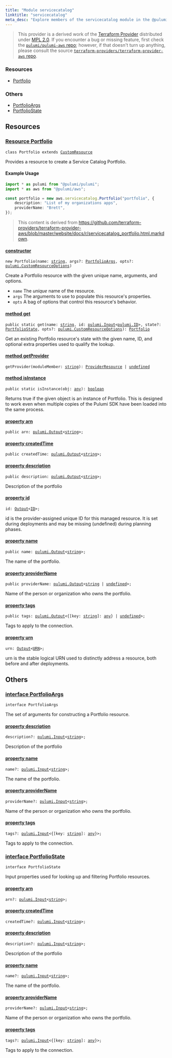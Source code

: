 ```yaml
---
title: "Module servicecatalog"
linktitle: "servicecatalog"
meta_desc: "Explore members of the servicecatalog module in the @pulumi/aws package."
---
```


<!-- WARNING: this page was generated by a tool. Do not edit it by hand. -->
<!-- To change it, please see https://github.com/pulumi/docs/tree/master/tools/tscdocgen. -->


> This provider is a derived work of the [Terraform Provider](https://github.com/terraform-providers/terraform-provider-aws)
> distributed under [MPL 2.0](https://www.mozilla.org/en-US/MPL/2.0/). If you encounter a bug or missing feature,
> first check the [`pulumi/pulumi-aws` repo](https://github.com/pulumi/pulumi-aws/issues); however, if that doesn't turn up anything,
> please consult the source [`terraform-providers/terraform-provider-aws` repo](https://github.com/terraform-providers/terraform-provider-aws/issues).





<h3>Resources</h3>
<ul class="api">
    <li><a href="#Portfolio"><span class="symbol resource"></span>Portfolio</a></li>
</ul>


<h3>Others</h3>
<ul class="api">
    <li><a href="#PortfolioArgs"><span class="symbol api"></span>PortfolioArgs</a></li>
    <li><a href="#PortfolioState"><span class="symbol api"></span>PortfolioState</a></li>
</ul>


<h2 id="resources">Resources</h2>
<h3 class="pdoc-module-header" id="Portfolio" data-link-title="Portfolio">
    <a href="https://github.com/pulumi/pulumi-aws/blob/7e649d425d2e2830c2f868b880d647bf6568f087/sdk/nodejs/servicecatalog/portfolio.ts#L24">
        Resource <strong>Portfolio</strong>
    </a>
</h3>

<pre class="highlight"><code><span class='kr'>class</span> <span class='nx'>Portfolio</span> <span class='kr'>extends</span> <a href='/docs/reference/pkg/nodejs/pulumi/pulumi/#CustomResource'>CustomResource</a></code></pre>

Provides a resource to create a Service Catalog Portfolio.

#### Example Usage

```typescript
import * as pulumi from "@pulumi/pulumi";
import * as aws from "@pulumi/aws";

const portfolio = new aws.servicecatalog.Portfolio("portfolio", {
    description: "List of my organizations apps",
    providerName: "Brett",
});
```

> This content is derived from https://github.com/terraform-providers/terraform-provider-aws/blob/master/website/docs/r/servicecatalog_portfolio.html.markdown.

<h4 class="pdoc-member-header" id="Portfolio-constructor">
<a class="pdoc-child-name" href="https://github.com/pulumi/pulumi-aws/blob/7e649d425d2e2830c2f868b880d647bf6568f087/sdk/nodejs/servicecatalog/portfolio.ts#L68"> <b>constructor</b></a>
</h4>


<pre class="highlight"><code><span class='kd'></span><span class='kd'>new</span> Portfolio(name: <span class='kd'><a href='https://developer.mozilla.org/en-US/docs/Web/JavaScript/Reference/Global_Objects/String'>string</a></span>, args?: <a href='#PortfolioArgs'>PortfolioArgs</a>, opts?: <a href='/docs/reference/pkg/nodejs/pulumi/pulumi/#CustomResourceOptions'>pulumi.CustomResourceOptions</a>)</code></pre>


Create a Portfolio resource with the given unique name, arguments, and options.

* `name` The _unique_ name of the resource.
* `args` The arguments to use to populate this resource&#39;s properties.
* `opts` A bag of options that control this resource&#39;s behavior.

<h4 class="pdoc-member-header" id="Portfolio-get">
<a class="pdoc-child-name" href="https://github.com/pulumi/pulumi-aws/blob/7e649d425d2e2830c2f868b880d647bf6568f087/sdk/nodejs/servicecatalog/portfolio.ts#L33">method <b>get</b></a>
</h4>


<pre class="highlight"><code><span class='kd'>public static </span>get(name: <span class='kd'><a href='https://developer.mozilla.org/en-US/docs/Web/JavaScript/Reference/Global_Objects/String'>string</a></span>, id: <a href='/docs/reference/pkg/nodejs/pulumi/pulumi/#Input'>pulumi.Input</a>&lt;<a href='/docs/reference/pkg/nodejs/pulumi/pulumi/#ID'>pulumi.ID</a>&gt;, state?: <a href='#PortfolioState'>PortfolioState</a>, opts?: <a href='/docs/reference/pkg/nodejs/pulumi/pulumi/#CustomResourceOptions'>pulumi.CustomResourceOptions</a>): <a href='#Portfolio'>Portfolio</a></code></pre>


Get an existing Portfolio resource's state with the given name, ID, and optional extra
properties used to qualify the lookup.

<h4 class="pdoc-member-header" id="Portfolio-getProvider">
<a class="pdoc-child-name" href="https://github.com/pulumi/pulumi-aws/blob/7e649d425d2e2830c2f868b880d647bf6568f087/sdk/nodejs/servicecatalog/portfolio.ts#L24">method <b>getProvider</b></a>
</h4>


<pre class="highlight"><code><span class='kd'></span>getProvider(moduleMember: <span class='kd'><a href='https://developer.mozilla.org/en-US/docs/Web/JavaScript/Reference/Global_Objects/String'>string</a></span>): <a href='/docs/reference/pkg/nodejs/pulumi/pulumi/#ProviderResource'>ProviderResource</a> | <span class='kd'><a href='https://developer.mozilla.org/en-US/docs/Web/JavaScript/Reference/Global_Objects/undefined'>undefined</a></span></code></pre>

<h4 class="pdoc-member-header" id="Portfolio-isInstance">
<a class="pdoc-child-name" href="https://github.com/pulumi/pulumi-aws/blob/7e649d425d2e2830c2f868b880d647bf6568f087/sdk/nodejs/servicecatalog/portfolio.ts#L44">method <b>isInstance</b></a>
</h4>


<pre class="highlight"><code><span class='kd'>public static </span>isInstance(obj: <span class='kd'><a href='https://www.typescriptlang.org/docs/handbook/basic-types.html#any'>any</a></span>): <span class='kd'><a href='https://developer.mozilla.org/en-US/docs/Web/JavaScript/Reference/Global_Objects/Boolean'>boolean</a></span></code></pre>


Returns true if the given object is an instance of Portfolio.  This is designed to work even
when multiple copies of the Pulumi SDK have been loaded into the same process.

<h4 class="pdoc-member-header" id="Portfolio-arn">
<a class="pdoc-child-name" href="https://github.com/pulumi/pulumi-aws/blob/7e649d425d2e2830c2f868b880d647bf6568f087/sdk/nodejs/servicecatalog/portfolio.ts#L51">property <b>arn</b></a>
</h4>

<pre class="highlight"><code><span class='kd'>public </span>arn: <a href='/docs/reference/pkg/nodejs/pulumi/pulumi/#Output'>pulumi.Output</a>&lt;<span class='kd'><a href='https://developer.mozilla.org/en-US/docs/Web/JavaScript/Reference/Global_Objects/String'>string</a></span>&gt;;</code></pre>
<h4 class="pdoc-member-header" id="Portfolio-createdTime">
<a class="pdoc-child-name" href="https://github.com/pulumi/pulumi-aws/blob/7e649d425d2e2830c2f868b880d647bf6568f087/sdk/nodejs/servicecatalog/portfolio.ts#L52">property <b>createdTime</b></a>
</h4>

<pre class="highlight"><code><span class='kd'>public </span>createdTime: <a href='/docs/reference/pkg/nodejs/pulumi/pulumi/#Output'>pulumi.Output</a>&lt;<span class='kd'><a href='https://developer.mozilla.org/en-US/docs/Web/JavaScript/Reference/Global_Objects/String'>string</a></span>&gt;;</code></pre>
<h4 class="pdoc-member-header" id="Portfolio-description">
<a class="pdoc-child-name" href="https://github.com/pulumi/pulumi-aws/blob/7e649d425d2e2830c2f868b880d647bf6568f087/sdk/nodejs/servicecatalog/portfolio.ts#L56">property <b>description</b></a>
</h4>

<pre class="highlight"><code><span class='kd'>public </span>description: <a href='/docs/reference/pkg/nodejs/pulumi/pulumi/#Output'>pulumi.Output</a>&lt;<span class='kd'><a href='https://developer.mozilla.org/en-US/docs/Web/JavaScript/Reference/Global_Objects/String'>string</a></span>&gt;;</code></pre>

Description of the portfolio

<h4 class="pdoc-member-header" id="Portfolio-id">
<a class="pdoc-child-name" href="https://github.com/pulumi/pulumi-aws/blob/7e649d425d2e2830c2f868b880d647bf6568f087/sdk/nodejs/servicecatalog/portfolio.ts#L24">property <b>id</b></a>
</h4>

<pre class="highlight"><code><span class='kd'></span>id: <a href='/docs/reference/pkg/nodejs/pulumi/pulumi/#Output'>Output</a>&lt;<a href='/docs/reference/pkg/nodejs/pulumi/pulumi/#ID'>ID</a>&gt;;</code></pre>

id is the provider-assigned unique ID for this managed resource.  It is set during
deployments and may be missing (undefined) during planning phases.

<h4 class="pdoc-member-header" id="Portfolio-name">
<a class="pdoc-child-name" href="https://github.com/pulumi/pulumi-aws/blob/7e649d425d2e2830c2f868b880d647bf6568f087/sdk/nodejs/servicecatalog/portfolio.ts#L60">property <b>name</b></a>
</h4>

<pre class="highlight"><code><span class='kd'>public </span>name: <a href='/docs/reference/pkg/nodejs/pulumi/pulumi/#Output'>pulumi.Output</a>&lt;<span class='kd'><a href='https://developer.mozilla.org/en-US/docs/Web/JavaScript/Reference/Global_Objects/String'>string</a></span>&gt;;</code></pre>

The name of the portfolio.

<h4 class="pdoc-member-header" id="Portfolio-providerName">
<a class="pdoc-child-name" href="https://github.com/pulumi/pulumi-aws/blob/7e649d425d2e2830c2f868b880d647bf6568f087/sdk/nodejs/servicecatalog/portfolio.ts#L64">property <b>providerName</b></a>
</h4>

<pre class="highlight"><code><span class='kd'>public </span>providerName: <a href='/docs/reference/pkg/nodejs/pulumi/pulumi/#Output'>pulumi.Output</a>&lt;<span class='kd'><a href='https://developer.mozilla.org/en-US/docs/Web/JavaScript/Reference/Global_Objects/String'>string</a></span> | <span class='kd'><a href='https://developer.mozilla.org/en-US/docs/Web/JavaScript/Reference/Global_Objects/undefined'>undefined</a></span>&gt;;</code></pre>

Name of the person or organization who owns the portfolio.

<h4 class="pdoc-member-header" id="Portfolio-tags">
<a class="pdoc-child-name" href="https://github.com/pulumi/pulumi-aws/blob/7e649d425d2e2830c2f868b880d647bf6568f087/sdk/nodejs/servicecatalog/portfolio.ts#L68">property <b>tags</b></a>
</h4>

<pre class="highlight"><code><span class='kd'>public </span>tags: <a href='/docs/reference/pkg/nodejs/pulumi/pulumi/#Output'>pulumi.Output</a>&lt;{[key: <span class='kd'><a href='https://developer.mozilla.org/en-US/docs/Web/JavaScript/Reference/Global_Objects/String'>string</a></span>]: <span class='kd'><a href='https://www.typescriptlang.org/docs/handbook/basic-types.html#any'>any</a></span>} | <span class='kd'><a href='https://developer.mozilla.org/en-US/docs/Web/JavaScript/Reference/Global_Objects/undefined'>undefined</a></span>&gt;;</code></pre>

Tags to apply to the connection.

<h4 class="pdoc-member-header" id="Portfolio-urn">
<a class="pdoc-child-name" href="https://github.com/pulumi/pulumi-aws/blob/7e649d425d2e2830c2f868b880d647bf6568f087/sdk/nodejs/servicecatalog/portfolio.ts#L24">property <b>urn</b></a>
</h4>

<pre class="highlight"><code><span class='kd'></span>urn: <a href='/docs/reference/pkg/nodejs/pulumi/pulumi/#Output'>Output</a>&lt;<a href='/docs/reference/pkg/nodejs/pulumi/pulumi/#URN'>URN</a>&gt;;</code></pre>

urn is the stable logical URN used to distinctly address a resource, both before and after
deployments.



<h2 id="apis">Others</h2>
<h3 class="pdoc-module-header" id="PortfolioArgs" data-link-title="PortfolioArgs">
    <a href="https://github.com/pulumi/pulumi-aws/blob/7e649d425d2e2830c2f868b880d647bf6568f087/sdk/nodejs/servicecatalog/portfolio.ts#L135">
        interface <strong>PortfolioArgs</strong>
    </a>
</h3>

<pre class="highlight"><code><span class='kr'>interface</span> <span class='nx'>PortfolioArgs</span></code></pre>

The set of arguments for constructing a Portfolio resource.

<h4 class="pdoc-member-header" id="PortfolioArgs-description">
<a class="pdoc-child-name" href="https://github.com/pulumi/pulumi-aws/blob/7e649d425d2e2830c2f868b880d647bf6568f087/sdk/nodejs/servicecatalog/portfolio.ts#L139">property <b>description</b></a>
</h4>

<pre class="highlight"><code><span class='kd'></span>description?: <a href='/docs/reference/pkg/nodejs/pulumi/pulumi/#Input'>pulumi.Input</a>&lt;<span class='kd'><a href='https://developer.mozilla.org/en-US/docs/Web/JavaScript/Reference/Global_Objects/String'>string</a></span>&gt;;</code></pre>

Description of the portfolio

<h4 class="pdoc-member-header" id="PortfolioArgs-name">
<a class="pdoc-child-name" href="https://github.com/pulumi/pulumi-aws/blob/7e649d425d2e2830c2f868b880d647bf6568f087/sdk/nodejs/servicecatalog/portfolio.ts#L143">property <b>name</b></a>
</h4>

<pre class="highlight"><code><span class='kd'></span>name?: <a href='/docs/reference/pkg/nodejs/pulumi/pulumi/#Input'>pulumi.Input</a>&lt;<span class='kd'><a href='https://developer.mozilla.org/en-US/docs/Web/JavaScript/Reference/Global_Objects/String'>string</a></span>&gt;;</code></pre>

The name of the portfolio.

<h4 class="pdoc-member-header" id="PortfolioArgs-providerName">
<a class="pdoc-child-name" href="https://github.com/pulumi/pulumi-aws/blob/7e649d425d2e2830c2f868b880d647bf6568f087/sdk/nodejs/servicecatalog/portfolio.ts#L147">property <b>providerName</b></a>
</h4>

<pre class="highlight"><code><span class='kd'></span>providerName?: <a href='/docs/reference/pkg/nodejs/pulumi/pulumi/#Input'>pulumi.Input</a>&lt;<span class='kd'><a href='https://developer.mozilla.org/en-US/docs/Web/JavaScript/Reference/Global_Objects/String'>string</a></span>&gt;;</code></pre>

Name of the person or organization who owns the portfolio.

<h4 class="pdoc-member-header" id="PortfolioArgs-tags">
<a class="pdoc-child-name" href="https://github.com/pulumi/pulumi-aws/blob/7e649d425d2e2830c2f868b880d647bf6568f087/sdk/nodejs/servicecatalog/portfolio.ts#L151">property <b>tags</b></a>
</h4>

<pre class="highlight"><code><span class='kd'></span>tags?: <a href='/docs/reference/pkg/nodejs/pulumi/pulumi/#Input'>pulumi.Input</a>&lt;{[key: <span class='kd'><a href='https://developer.mozilla.org/en-US/docs/Web/JavaScript/Reference/Global_Objects/String'>string</a></span>]: <span class='kd'><a href='https://www.typescriptlang.org/docs/handbook/basic-types.html#any'>any</a></span>}&gt;;</code></pre>

Tags to apply to the connection.

<h3 class="pdoc-module-header" id="PortfolioState" data-link-title="PortfolioState">
    <a href="https://github.com/pulumi/pulumi-aws/blob/7e649d425d2e2830c2f868b880d647bf6568f087/sdk/nodejs/servicecatalog/portfolio.ts#L111">
        interface <strong>PortfolioState</strong>
    </a>
</h3>

<pre class="highlight"><code><span class='kr'>interface</span> <span class='nx'>PortfolioState</span></code></pre>

Input properties used for looking up and filtering Portfolio resources.

<h4 class="pdoc-member-header" id="PortfolioState-arn">
<a class="pdoc-child-name" href="https://github.com/pulumi/pulumi-aws/blob/7e649d425d2e2830c2f868b880d647bf6568f087/sdk/nodejs/servicecatalog/portfolio.ts#L112">property <b>arn</b></a>
</h4>

<pre class="highlight"><code><span class='kd'></span>arn?: <a href='/docs/reference/pkg/nodejs/pulumi/pulumi/#Input'>pulumi.Input</a>&lt;<span class='kd'><a href='https://developer.mozilla.org/en-US/docs/Web/JavaScript/Reference/Global_Objects/String'>string</a></span>&gt;;</code></pre>
<h4 class="pdoc-member-header" id="PortfolioState-createdTime">
<a class="pdoc-child-name" href="https://github.com/pulumi/pulumi-aws/blob/7e649d425d2e2830c2f868b880d647bf6568f087/sdk/nodejs/servicecatalog/portfolio.ts#L113">property <b>createdTime</b></a>
</h4>

<pre class="highlight"><code><span class='kd'></span>createdTime?: <a href='/docs/reference/pkg/nodejs/pulumi/pulumi/#Input'>pulumi.Input</a>&lt;<span class='kd'><a href='https://developer.mozilla.org/en-US/docs/Web/JavaScript/Reference/Global_Objects/String'>string</a></span>&gt;;</code></pre>
<h4 class="pdoc-member-header" id="PortfolioState-description">
<a class="pdoc-child-name" href="https://github.com/pulumi/pulumi-aws/blob/7e649d425d2e2830c2f868b880d647bf6568f087/sdk/nodejs/servicecatalog/portfolio.ts#L117">property <b>description</b></a>
</h4>

<pre class="highlight"><code><span class='kd'></span>description?: <a href='/docs/reference/pkg/nodejs/pulumi/pulumi/#Input'>pulumi.Input</a>&lt;<span class='kd'><a href='https://developer.mozilla.org/en-US/docs/Web/JavaScript/Reference/Global_Objects/String'>string</a></span>&gt;;</code></pre>

Description of the portfolio

<h4 class="pdoc-member-header" id="PortfolioState-name">
<a class="pdoc-child-name" href="https://github.com/pulumi/pulumi-aws/blob/7e649d425d2e2830c2f868b880d647bf6568f087/sdk/nodejs/servicecatalog/portfolio.ts#L121">property <b>name</b></a>
</h4>

<pre class="highlight"><code><span class='kd'></span>name?: <a href='/docs/reference/pkg/nodejs/pulumi/pulumi/#Input'>pulumi.Input</a>&lt;<span class='kd'><a href='https://developer.mozilla.org/en-US/docs/Web/JavaScript/Reference/Global_Objects/String'>string</a></span>&gt;;</code></pre>

The name of the portfolio.

<h4 class="pdoc-member-header" id="PortfolioState-providerName">
<a class="pdoc-child-name" href="https://github.com/pulumi/pulumi-aws/blob/7e649d425d2e2830c2f868b880d647bf6568f087/sdk/nodejs/servicecatalog/portfolio.ts#L125">property <b>providerName</b></a>
</h4>

<pre class="highlight"><code><span class='kd'></span>providerName?: <a href='/docs/reference/pkg/nodejs/pulumi/pulumi/#Input'>pulumi.Input</a>&lt;<span class='kd'><a href='https://developer.mozilla.org/en-US/docs/Web/JavaScript/Reference/Global_Objects/String'>string</a></span>&gt;;</code></pre>

Name of the person or organization who owns the portfolio.

<h4 class="pdoc-member-header" id="PortfolioState-tags">
<a class="pdoc-child-name" href="https://github.com/pulumi/pulumi-aws/blob/7e649d425d2e2830c2f868b880d647bf6568f087/sdk/nodejs/servicecatalog/portfolio.ts#L129">property <b>tags</b></a>
</h4>

<pre class="highlight"><code><span class='kd'></span>tags?: <a href='/docs/reference/pkg/nodejs/pulumi/pulumi/#Input'>pulumi.Input</a>&lt;{[key: <span class='kd'><a href='https://developer.mozilla.org/en-US/docs/Web/JavaScript/Reference/Global_Objects/String'>string</a></span>]: <span class='kd'><a href='https://www.typescriptlang.org/docs/handbook/basic-types.html#any'>any</a></span>}&gt;;</code></pre>

Tags to apply to the connection.

